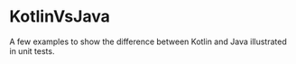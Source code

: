 # KotlinVsJava
A few examples to show the difference between Kotlin and Java illustrated in unit tests.
